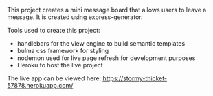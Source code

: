 This project creates a mini message board that allows users to leave a message.  It is created using express-generator.

Tools used to create this project:
* handlebars for the view engine to build semantic templates
* bulma css framework for styling
* nodemon used for live page refresh for development purposes
* Heroku to host the live project

The live app can be viewed here: https://stormy-thicket-57878.herokuapp.com/
